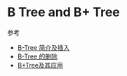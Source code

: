 # B Tree and B+ Tree

参考

* [B-Tree 简介及插入](https://zhuanlan.zhihu.com/p/24309634)
* [B-Tree 的删除](https://zhuanlan.zhihu.com/p/24350783)
* [B+Tree及其应用](https://zhuanlan.zhihu.com/p/24455663)
